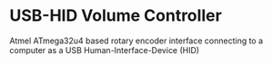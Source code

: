 # USB-HID Volume Controller
 Atmel ATmega32u4 based rotary encoder interface connecting to a computer as a USB Human-Interface-Device (HID)
